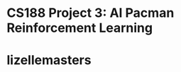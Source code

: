 CS188 Project 3: AI Pacman Reinforcement Learning
=================================================

# lizellemasters
